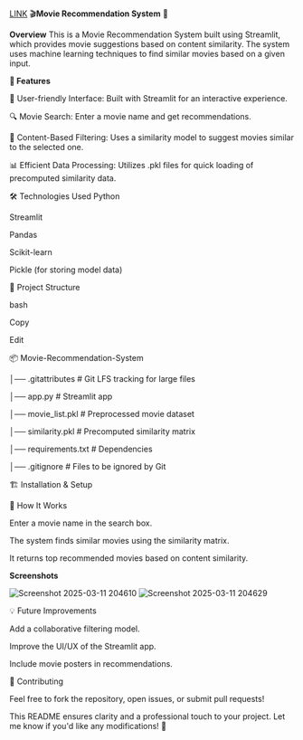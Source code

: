 [LINK](https://movieerecsys.onrender.com/)
🎬**Movie Recommendation System** 🎥

**Overview**
This is a Movie Recommendation System built using Streamlit, which provides movie suggestions based on content similarity. The system uses machine learning techniques to find similar movies based on a given input.

**🚀 Features**

📌 User-friendly Interface: Built with Streamlit for an interactive experience.

🔍 Movie Search: Enter a movie name and get recommendations.

🤖 Content-Based Filtering: Uses a similarity model to suggest movies similar to the selected one.

📊 Efficient Data Processing: Utilizes .pkl files for quick loading of precomputed similarity data.

🛠️ Technologies Used
Python

Streamlit

Pandas

Scikit-learn

Pickle (for storing model data)

📂 Project Structure

bash

Copy

Edit

📦 Movie-Recommendation-System

│── .gitattributes          # Git LFS tracking for large files  

│── app.py                  # Streamlit app  

│── movie_list.pkl          # Preprocessed movie dataset  

│── similarity.pkl          # Precomputed similarity matrix  

│── requirements.txt        # Dependencies  

│── .gitignore              # Files to be ignored by Git  

🏗️ Installation & Setup



📌 How It Works

Enter a movie name in the search box.

The system finds similar movies using the similarity matrix.

It returns top recommended movies based on content similarity.

**Screenshots**

![Screenshot 2025-03-11 204610](https://github.com/user-attachments/assets/cfb9aa38-c21d-4624-9832-db6bc342b050)
![Screenshot 2025-03-11 204629](https://github.com/user-attachments/assets/839b2a93-4361-4052-bcf1-031c62d16a2e)

💡 Future Improvements

Add a collaborative filtering model.

Improve the UI/UX of the Streamlit app.

Include movie posters in recommendations.

🤝 Contributing

Feel free to fork the repository, open issues, or submit pull requests!


This README ensures clarity and a professional touch to your project. Let me know if you'd like any modifications! 🚀
